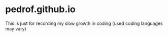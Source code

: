 # pedrof.github.io
This is just for recording my slow growth in coding (used coding languages may vary)
